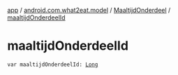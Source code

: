 [app](../../index.md) / [android.com.what2eat.model](../index.md) / [MaaltijdOnderdeel](index.md) / [maaltijdOnderdeelId](./maaltijd-onderdeel-id.md)

# maaltijdOnderdeelId

`var maaltijdOnderdeelId: `[`Long`](https://kotlinlang.org/api/latest/jvm/stdlib/kotlin/-long/index.html)